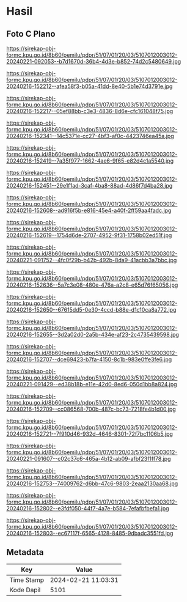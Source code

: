 # Hasil

## Foto C Plano

https://sirekap-obj-formc.kpu.go.id/8b60/pemilu/pdpr/51/07/01/20/03/5107012003012-20240221-092053--b7d1670d-36b4-4d3e-b852-74d2c5480649.jpg

https://sirekap-obj-formc.kpu.go.id/8b60/pemilu/pdpr/51/07/01/20/03/5107012003012-20240216-152212--afea58f3-b05a-41dd-8e40-5b1e74d3791e.jpg

https://sirekap-obj-formc.kpu.go.id/8b60/pemilu/pdpr/51/07/01/20/03/5107012003012-20240216-152217--05ef88bb-c3e3-4836-8d6e-cfc161048f75.jpg

https://sirekap-obj-formc.kpu.go.id/8b60/pemilu/pdpr/51/07/01/20/03/5107012003012-20240216-152341--14c5371e-cc27-4bf3-af0c-4423746ea45a.jpg

https://sirekap-obj-formc.kpu.go.id/8b60/pemilu/pdpr/51/07/01/20/03/5107012003012-20240216-152419--7a35f977-1662-4ae6-9f65-e82d4c1a5540.jpg

https://sirekap-obj-formc.kpu.go.id/8b60/pemilu/pdpr/51/07/01/20/03/5107012003012-20240216-152451--29e1f1ad-3caf-4ba8-88ad-4d86f7d4ba28.jpg

https://sirekap-obj-formc.kpu.go.id/8b60/pemilu/pdpr/51/07/01/20/03/5107012003012-20240216-152608--ad916f5b-e816-45e4-a40f-2ff59aa4fadc.jpg

https://sirekap-obj-formc.kpu.go.id/8b60/pemilu/pdpr/51/07/01/20/03/5107012003012-20240216-152619--1754d6de-2707-4952-9f31-1758b02ed51f.jpg

https://sirekap-obj-formc.kpu.go.id/8b60/pemilu/pdpr/51/07/01/20/03/5107012003012-20240221-091752--4fc0f29b-b42b-492b-8da9-41acbb3a7bbc.jpg

https://sirekap-obj-formc.kpu.go.id/8b60/pemilu/pdpr/51/07/01/20/03/5107012003012-20240216-152636--5a7c3e08-480e-476a-a2c8-e65d76f65056.jpg

https://sirekap-obj-formc.kpu.go.id/8b60/pemilu/pdpr/51/07/01/20/03/5107012003012-20240216-152650--67615dd5-0e30-4ccd-b88e-d1c10ca8a772.jpg

https://sirekap-obj-formc.kpu.go.id/8b60/pemilu/pdpr/51/07/01/20/03/5107012003012-20240216-152655--3d2a02d0-2a5b-434e-af23-2c4735439598.jpg

https://sirekap-obj-formc.kpu.go.id/8b60/pemilu/pdpr/51/07/01/20/03/5107012003012-20240216-152707--dce69423-b7fa-4150-8c1b-983e0ffe3fe6.jpg

https://sirekap-obj-formc.kpu.go.id/8b60/pemilu/pdpr/51/07/01/20/03/5107012003012-20240221-091429--ed38b18b-e11e-42d0-8ed6-050d1bb8a824.jpg

https://sirekap-obj-formc.kpu.go.id/8b60/pemilu/pdpr/51/07/01/20/03/5107012003012-20240216-152709--cc086568-700b-487c-bc73-7218fe4b1d00.jpg

https://sirekap-obj-formc.kpu.go.id/8b60/pemilu/pdpr/51/07/01/20/03/5107012003012-20240216-152721--7f910d46-932d-4646-8301-72f7bc1106b5.jpg

https://sirekap-obj-formc.kpu.go.id/8b60/pemilu/pdpr/51/07/01/20/03/5107012003012-20240221-091607--c02c37c6-465a-4b12-ab09-afbf23f1ff78.jpg

https://sirekap-obj-formc.kpu.go.id/8b60/pemilu/pdpr/51/07/01/20/03/5107012003012-20240216-152753--74009762-d6bb-47c6-9803-2eaa2130aa68.jpg

https://sirekap-obj-formc.kpu.go.id/8b60/pemilu/pdpr/51/07/01/20/03/5107012003012-20240216-152802--e3fdf050-44f7-4a7e-b584-7efafbfbefa1.jpg

https://sirekap-obj-formc.kpu.go.id/8b60/pemilu/pdpr/51/07/01/20/03/5107012003012-20240216-152803--ec67117f-6565-4128-8485-9dbadc3551fd.jpg


## Metadata

| Key        | Value               |
| ---------- | ------------------- |
| Time Stamp | 2024-02-21 11:03:31 |
| Kode Dapil | 5101                |



